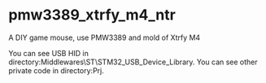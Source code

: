 # pmw3389_xtrfy_m4_ntr
A DIY game mouse, use PMW3389 and mold of Xtrfy M4

You can see USB HID in directory:Middlewares\ST\STM32_USB_Device_Library.
You can see other private code in directory:Prj.

